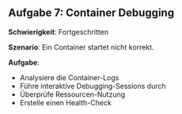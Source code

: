 ## Aufgabe 7: Container Debugging

**Schwierigkeit**: Fortgeschritten  

**Szenario**: Ein Container startet nicht korrekt.  

**Aufgabe**:

- Analysiere die Container-Logs
- Führe interaktive Debugging-Sessions durch
- Überprüfe Ressourcen-Nutzung
- Erstelle einen Health-Check
